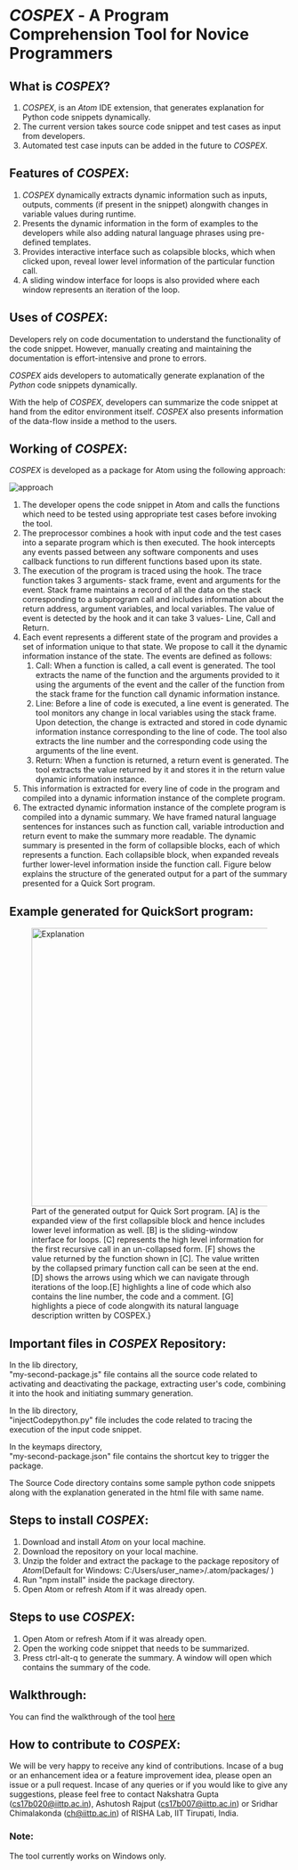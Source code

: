 # *COSPEX* - A Program Comprehension Tool for Novice Programmers

## What is *COSPEX*?
1. *COSPEX*, is an *Atom* IDE extension, that generates explanation for Python code snippets dynamically.
2. The current version takes source code snippet and test cases as input from developers.
3. Automated test case inputs can be added in the future to *COSPEX*.

## Features of *COSPEX*:
1. *COSPEX* dynamically extracts dynamic information such as inputs, outputs, comments (if present in the snippet) alongwith changes in variable values during runtime. 
2. Presents the dynamic information in the form of examples to the developers while also adding natural language phrases using pre-defined templates.
3. Provides interactive interface such as colapsible blocks, which when clicked upon, reveal lower level information of the particular function call. 
4. A sliding window interface for loops is also provided where each window represents an iteration of the loop.

## Uses of *COSPEX*:
Developers rely on code documentation to understand the functionality of the code snippet. However, manually creating and maintaining the documentation is effort-intensive and prone to errors. 

*COSPEX* aids developers to automatically generate explanation of the *Python* code snippets dynamically.

With the help of *COSPEX*, developers can summarize the code snippet at hand from the editor environment itself. 
*COSPEX* also presents information of the data-flow inside a method to the users.
## Working of *COSPEX*:
*COSPEX* is developed as a package for Atom using the following approach:

<img alt="approach" src="https://user-images.githubusercontent.com/35232831/99877164-24a16800-2c22-11eb-9012-5b70841c7216.jpeg">

1. The developer opens the code snippet in Atom and calls the functions which need to be tested using appropriate test cases before invoking the tool.     
2. The preprocessor combines a hook with input code and the test cases into a separate program which is then executed. The hook intercepts any events passed between any software components and uses callback functions to run different functions based upon its state.
3. The execution of the program is traced using the hook. The trace function takes 3 arguments- stack frame, event and arguments for the event. Stack frame maintains a record of all the data on the stack corresponding to a subprogram call and includes information about the return address, argument variables, and local variables. The value of event is detected by the hook and it can take 3 values- Line, Call and Return.
4. Each event represents a different state of the program and provides a set of information unique to that state. We propose to call it the dynamic information instance of the state. The events are defined as follows:
    1. Call: When a function is called, a call event is generated. The tool extracts the name of the function and the arguments provided to it using the arguments of the event and the caller of the function from the stack frame for the function call dynamic information instance.
    2. Line: Before a line of code is executed, a line event is generated. The tool monitors any change in local variables using the stack frame. Upon detection, the change is extracted and stored in code dynamic information instance corresponding to the line of code. The tool also extracts the line number and the corresponding code using the arguments of the line event.
    3. Return: When a function is returned, a return event is generated. The tool extracts the value returned by it and stores it in the return value dynamic information instance. 
5. This information is extracted for every line of code in the program and compiled into a dynamic information instance of the complete program.
6. The extracted dynamic information instance of the complete program is compiled into a dynamic summary. We have framed natural language sentences for instances such as function call, variable introduction and return event  to make the summary more readable. The dynamic summary is presented in the form of collapsible blocks, each of which represents a function. Each collapsible block, when expanded reveals further lower-level information inside the function call. Figure below explains the structure of the generated output for a part of the summary presented for a Quick Sort program. 


## Example generated for QuickSort program:
<figure>
<img width=500 alt="Explanation" src="https://user-images.githubusercontent.com/35232831/117400778-f63ded80-af20-11eb-8cb4-e96afc310cbf.jpeg">
<figcaption>
Part of the generated output for Quick Sort program. [A] is the expanded view of the first collapsible block and hence includes lower level information as well. [B] is the sliding-window interface for loops. [C] represents the high level information for the first recursive call in an un-collapsed form. [F] shows the value returned by the function shown in [C]. The value written by the collapsed primary function call can be seen at the end. [D] shows the arrows using which we can navigate through iterations of the loop.[E] highlights a line of code which also contains the line number, the code and a comment. [G] highlights a piece of code alongwith its natural language description written by COSPEX.}
</figcaption>
</figure>

## Important files in *COSPEX* Repository:
In the lib directory,   
"my-second-package.js" file contains all the source code related to activating and deactivating the package, extracting user's code, combining it into the hook and initiating summary generation.

In the lib directory,   
"injectCodepython.py" file includes the code related to tracing the execution of the input code snippet.

In the keymaps directory,   
"my-second-package.json" file contains the shortcut key to trigger the package.

The Source Code directory contains some sample python code snippets along with the explanation generated in the html file with same name.

## Steps to install *COSPEX*:
1. Download and install *Atom* on your local machine.
2. Download the repository on your local machine.  
3. Unzip the folder and extract the package to the package repository of *Atom*(Default for Windows: C:/Users/user_name>/.atom/packages/ )
4. Run "npm install" inside the package directory.
5. Open Atom or refresh Atom if it was already open.

## Steps to use *COSPEX*:
1. Open Atom or refresh Atom if it was already open.
2. Open the working code snippet that needs to be summarized.
3. Press ctrl-alt-q to generate the summary.
A window will open which contains the summary of the code.

## Walkthrough:
You can find the walkthrough of the tool <a href="https://www.youtube.com/watch?v=HfHPaHAkqHQ">here</a>

## How to contribute to *COSPEX*:
We will be very happy to receive any kind of contributions. Incase of a bug or an enhancement idea or a feature improvement idea, please open an issue or a pull request. Incase of any queries or if you would like to give any suggestions, please feel free to contact Nakshatra Gupta (cs17b020@iittp.ac.in), Ashutosh Rajput (cs17b007@iittp.ac.in) or Sridhar Chimalakonda (ch@iittp.ac.in) of RISHA Lab, IIT Tirupati, India.

### Note:
The tool currently works on Windows only.
